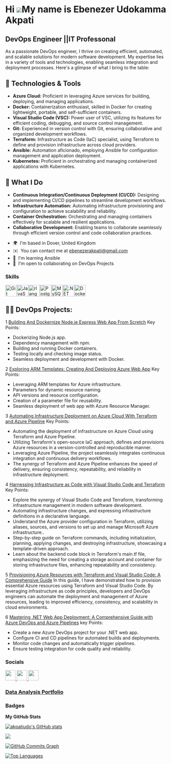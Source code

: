 Hi ![](https://user-images.githubusercontent.com/18350557/176309783-0785949b-9127-417c-8b55-ab5a4333674e.gif)My name is Ebenezer Udokamma Akpati
================================================================================================================================================

DevOps Engineer ||IT Professonal
---------------

As a passionate DevOps engineer, I thrive on creating efficient, automated, and scalable solutions for modern software development. My expertise lies in a variety of tools and technologies, enabling seamless integration and deployment processes. Here's a glimpse of what I bring to the table:

## 🔧 Technologies & Tools

- **Azure Cloud:** Proficient in leveraging Azure services for building, deploying, and managing applications.
- **Docker:** Containerization enthusiast, skilled in Docker for creating lightweight, portable, and self-sufficient containers.
- **Visual Studio Code (VSC):** Power user of VSC, utilizing its features for efficient coding, debugging, and source control management.
- **Git:** Experienced in version control with Git, ensuring collaborative and organized development workflows.
- **Terraform:** Infrastructure as Code (IaC) specialist, using Terraform to define and provision infrastructure across cloud providers.
- **Ansible:** Automation aficionado, employing Ansible for configuration management and application deployment.
- **Kubernetes:** Proficient in orchestrating and managing containerized applications with Kubernetes.

## 🚀 What I Do

- **Continuous Integration/Continuous Deployment (CI/CD):** Designing and implementing CI/CD pipelines to streamline development workflows.
- **Infrastructure Automation:** Automating infrastructure provisioning and configuration to achieve scalability and reliability.
- **Container Orchestration:** Orchestrating and managing containers effectively for scalable and resilient applications.
- **Collaborative Development:** Enabling teams to collaborate seamlessly through efficient version control and code collaboration practices.


* 🌍  I'm based in Dover, United Kingdom
* ✉️  You can contact me at [ebenezerakpati@gmail.com](mailto:ebenezerakpati@gmail.com)
* 🧠  I'm learning Ansible
* 🤝  I'm open to collaborating on DevOps Projects

### Skills

<p align="left">
<a href="https://git-scm.com/" target="_blank" rel="noreferrer"><img src="https://raw.githubusercontent.com/danielcranney/readme-generator/main/public/icons/skills/git-colored.svg" width="36" height="36" alt="Git" /></a><a href="https://developer.mozilla.org/en-US/docs/Web/JavaScript" target="_blank" rel="noreferrer"><img src="https://raw.githubusercontent.com/danielcranney/readme-generator/main/public/icons/skills/javascript-colored.svg" width="36" height="36" alt="JavaScript" /></a><a href="https://www.r-project.org/" target="_blank" rel="noreferrer"><img src="https://raw.githubusercontent.com/danielcranney/readme-generator/main/public/icons/skills/rlang-colored.svg" width="36" height="36" alt="rlang" /></a><a href="https://www.postgresql.org/" target="_blank" rel="noreferrer"><img src="https://raw.githubusercontent.com/danielcranney/readme-generator/main/public/icons/skills/postgresql-colored.svg" width="36" height="36" alt="PostgreSQL" /></a><a href="https://www.mysql.com/" target="_blank" rel="noreferrer"><img src="https://raw.githubusercontent.com/danielcranney/readme-generator/main/public/icons/skills/mysql-colored.svg" width="36" height="36" alt="MySQL" /></a><a href="https://dotnet.microsoft.com/en-us/" target="_blank" rel="noreferrer"><img src="https://raw.githubusercontent.com/danielcranney/readme-generator/main/public/icons/skills/dot-net-colored.svg" width="36" height="36" alt=".NET" /></a><a href="https://www.docker.com/" target="_blank" rel="noreferrer"><img src="https://raw.githubusercontent.com/danielcranney/readme-generator/main/public/icons/skills/docker-colored.svg" width="36" height="36" alt="Docker" /></a>
</p>


<h2>👨‍💻 DevOps Projects:</h2>

1 [Building And Dockernize Node.je Express Web App From Scretch](https://github.com/akpatiudo/Node.js-doc-web-app)
Key Points:
- Dockerizing Node.js app.
- Dependency management with npm.
- Building and running Docker containers.
- Testing locally and checking image status.
- Seamless deployment and development with Docker.

2 [Exploring ARM Templates: Creating And Deploying Azure Web App](https://github.com/akpatiudo/Arm-template)
Key Points:
- Leveraging ARM templates for Azure infrastructure.
-  Parameters for dynamic resource naming.
-  API versions and resource configuration.
-  Creation of a parameter file for reusability.
-  Seamless deployment of web app with Azure Resource Manager.

3 [Automating Infrastructure Deployment on Azure Cloud With Terraform and Azure Pipeline](https://github.com/akpatiudo/democli)
Key Points:
- Automating the deployment of infrastructure on Azure Cloud using Terraform and Azure Pipeline.
- Utilizing Terraform's open-source IaC approach, defines and provisions Azure resources in a version-controlled and reproducible manner.
- Leveraging Azure Pipeline, the project seamlessly integrates continuous integration and continuous delivery workflows. 
- The synergy of Terraform and Azure Pipeline enhances the speed of delivery, ensuring consistency, repeatability, and reliability in infrastructure deployment.

4 [Harnessing Infrastructure as Code with Visual Studio Code and Terraform](https://github.com/akpatiudo/infrastructure)
Key Points:
- Explore the synergy of Visual Studio Code and Terraform, transforming infrastructure management in modern software development.
- Automating infrastructure changes, and expressing infrastructure definitions in a declarative language.
- Understand the Azure provider configuration in Terraform, utilizing aliases, sources, and versions to set up and manage Microsoft Azure infrastructure.. 
- Step-by-step guide on Terraform commands, including initialization, planning, applying changes, and destroying infrastructure, showcasing a template-driven approach.
- Learn about the backend code block in Terraform's main.tf file, emphasizing the need for creating a storage account and container for storing infrastructure files, enhancing   repeatability and consistency.

5 [Provisioning Azure Resources with Terraform and Visual Studio Code: A Comprehensive Guide](https://github.com/akpatiudo/terraform-azure-resources)
In this guide, I have demonstrated how to provision essential Azure resources using Terraform and Visual Studio Code. By leveraging infrastructure as code principles, developers and DevOps engineers can automate the deployment and management of Azure resources, leading to improved efficiency, consistency, and scalability in cloud environments.

6 [Mastering .NET Web App Deployment: A Comprehensive Guide with Azure DevOps and Azure Pipelines]( https://github.com/akpatiudo/dotnetdevops)
key Points:
- Create a new Azure DevOps project for your .NET web app.
- Configure CI and CD pipelines for automated builds and deployments.
- Monitor code changes and automatically trigger pipelines.
- Ensure testing integration for code quality and reliability.

### Socials

<p align="left"> <a href="https://www.github.com/akpatiudo" target="_blank" rel="noreferrer"> <picture> <source media="(prefers-color-scheme: dark)" srcset="https://raw.githubusercontent.com/danielcranney/readme-generator/main/public/icons/socials/github-dark.svg" /> <source media="(prefers-color-scheme: light)" srcset="https://raw.githubusercontent.com/danielcranney/readme-generator/main/public/icons/socials/github.svg" /> <img src="https://raw.githubusercontent.com/danielcranney/readme-generator/main/public/icons/socials/github.svg" width="32" height="32" /> </picture> </a> <a href="https://www.linkedin.com/in/ebenezer-data-dev/" target="_blank" rel="noreferrer"> <picture> <source media="(prefers-color-scheme: dark)" srcset="https://raw.githubusercontent.com/danielcranney/readme-generator/main/public/icons/socials/linkedin-dark.svg" /> <source media="(prefers-color-scheme: light)" srcset="https://raw.githubusercontent.com/danielcranney/readme-generator/main/public/icons/socials/linkedin.svg" /> <img src="https://raw.githubusercontent.com/danielcranney/readme-generator/main/public/icons/socials/linkedin.svg" width="32" height="32" /> </picture> </a> <a href="http://www.medium.com/@ebenezerakpati" target="_blank" rel="noreferrer"> <picture> <source media="(prefers-color-scheme: dark)" srcset="https://raw.githubusercontent.com/danielcranney/readme-generator/main/public/icons/socials/medium-dark.svg" /> <source media="(prefers-color-scheme: light)" srcset="https://raw.githubusercontent.com/danielcranney/readme-generator/main/public/icons/socials/medium.svg" /> <img src="https://raw.githubusercontent.com/danielcranney/readme-generator/main/public/icons/socials/medium.svg" width="32" height="32" /> </picture> </a></p>

### [Data Analysis Portfolio](https://github.com/akpatiudo/eben-s-portfolio)

### Badges

<b>My GitHub Stats</b>

<a href="http://www.github.com/akpatiudo"><img src="https://github-readme-stats.vercel.app/api?username=akpatiudo&show_icons=true&hide=stars,prs,&count_private=true&title_color=0891b2&text_color=ffffff&icon_color=0891b2&bg_color=1c1917&hide_border=true&show_icons=true" alt="akpatiudo's GitHub stats" /></a>

<a href="http://www.github.com/akpatiudo"><img src="https://github-readme-streak-stats.herokuapp.com/?user=akpatiudo&stroke=ffffff&background=1c1917&ring=0891b2&fire=0891b2&currStreakNum=ffffff&currStreakLabel=0891b2&sideNums=ffffff&sideLabels=ffffff&dates=ffffff&hide_border=true" /></a>

<a href="http://www.github.com/akpatiudo"><img src="https://github-readme-activity-graph.cyclic.app/graph?username=akpatiudo&bg_color=1c1917&color=ffffff&line=0891b2&point=ffffff&area_color=1c1917&area=true&hide_border=true&custom_title=GitHub%20Commits%20Graph" alt="GitHub Commits Graph" /></a>

<a href="https://github.com/akpatiudo" align="left"><img src="https://github-readme-stats.vercel.app/api/top-langs/?username=akpatiudo&langs_count=10&title_color=0891b2&text_color=ffffff&icon_color=0891b2&bg_color=1c1917&hide_border=true&locale=en&custom_title=Top%20%Languages" alt="Top Languages" /></a>
